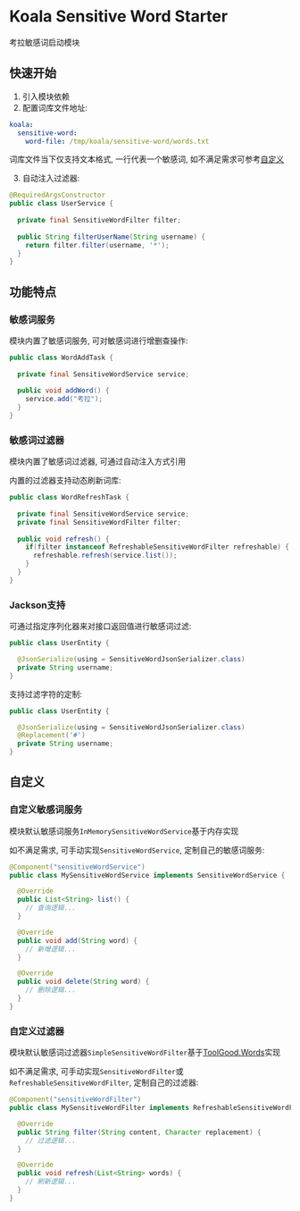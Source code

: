 # Koala Sensitive Word Starter

考拉敏感词启动模块

## 快速开始

1. 引入模块依赖
2. 配置词库文件地址:

```yaml
koala:
  sensitive-word:
    word-file: /tmp/koala/sensitive-word/words.txt
```

词库文件当下仅支持文本格式, 一行代表一个敏感词, 如不满足需求可参考[自定义](#自定义)

3. 自动注入过滤器:

```java
@RequiredArgsConstructor
public class UserService {
    
  private final SensitiveWordFilter filter;
    
  public String filterUserName(String username) {
    return filter.filter(username, '*');
  }
}
```

## 功能特点

### 敏感词服务

模块内置了敏感词服务, 可对敏感词进行增删查操作:

```java
public class WordAddTask {
    
  private final SensitiveWordService service;
    
  public void addWord() {
    service.add("考拉");
  }
}
```

### 敏感词过滤器

模块内置了敏感词过滤器, 可通过自动注入方式引用

内置的过滤器支持动态刷新词库:

```java
public class WordRefreshTask {
    
  private final SensitiveWordService service;
  private final SensitiveWordFilter filter;
    
  public void refresh() {
    if(filter instanceof RefreshableSensitiveWordFilter refreshable) {
      refreshable.refresh(service.list());
    }
  }
}
```

### Jackson支持

可通过指定序列化器来对接口返回值进行敏感词过滤:

```java
public class UserEntity {

  @JsonSerialize(using = SensitiveWordJsonSerializer.class)
  private String username;
}
```

支持过滤字符的定制:

```java
public class UserEntity {

  @JsonSerialize(using = SensitiveWordJsonSerializer.class)
  @Replacement('#')
  private String username;
}
```

## 自定义

### 自定义敏感词服务

模块默认敏感词服务`InMemorySensitiveWordService`基于内存实现

如不满足需求, 可手动实现`SensitiveWordService`, 定制自己的敏感词服务:

```java
@Component("sensitiveWordService")
public class MySensitiveWordService implements SensitiveWordService {

  @Override
  public List<String> list() {
    // 查询逻辑...
  }

  @Override
  public void add(String word) {
    // 新增逻辑...
  }

  @Override
  public void delete(String word) {
    // 删除逻辑...
  }
}
```

### 自定义过滤器

模块默认敏感词过滤器`SimpleSensitiveWordFilter`基于[ToolGood.Words](https://github.com/toolgood/ToolGood.Words)实现

如不满足需求, 可手动实现`SensitiveWordFilter`或`RefreshableSensitiveWordFilter`, 定制自己的过滤器:

```java
@Component("sensitiveWordFilter")
public class MySensitiveWordFilter implements RefreshableSensitiveWordFilter {

  @Override
  public String filter(String content, Character replacement) {
    // 过滤逻辑...
  }

  @Override
  public void refresh(List<String> words) {
    // 刷新逻辑...
  }
}
```



